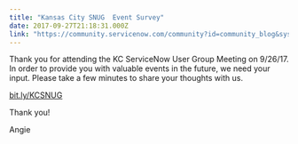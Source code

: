 ```yaml
---
title: "Kansas City SNUG  Event Survey"
date: 2017-09-27T21:18:31.000Z
link: "https://community.servicenow.com/community?id=community_blog&sys_id=c3dd2ae9dbd0dbc01dcaf3231f9619f2"
---
```

<p>Thank you for attending the KC ServiceNow User Group Meeting on 9/26/17. In order to provide you with valuable events in the future, we need your input. Please take a few minutes to share your thoughts with us.</p><p></p><p> <a title="it.ly/KCSNUG" href="https://bit.ly/KCSNUG" style="background-color: rgba(255, 255, 255, 0);">bit.ly/KCSNUG</a></p><p></p><p>Thank you!</p><p>Angie</p>